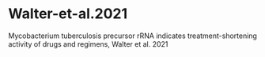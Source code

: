 # Walter-et-al.2021
Mycobacterium tuberculosis precursor rRNA indicates treatment-shortening activity of drugs and regimens, Walter et al. 2021

